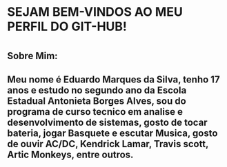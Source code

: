 <h1>SEJAM BEM-VINDOS AO MEU PERFIL DO GIT-HUB!<h1>

<h2>Sobre Mim:<h2>

<h2>Meu nome é Eduardo Marques da Silva, tenho 17 anos e estudo no segundo ano da Escola Estadual Antonieta Borges Alves, sou do programa de curso tecnico em analise e desenvolvimento de sistemas, gosto de tocar bateria, jogar Basquete e escutar Musica, gosto de ouvir AC/DC, Kendrick Lamar, Travis scott, Artic Monkeys, entre outros.<h2>

<h2>